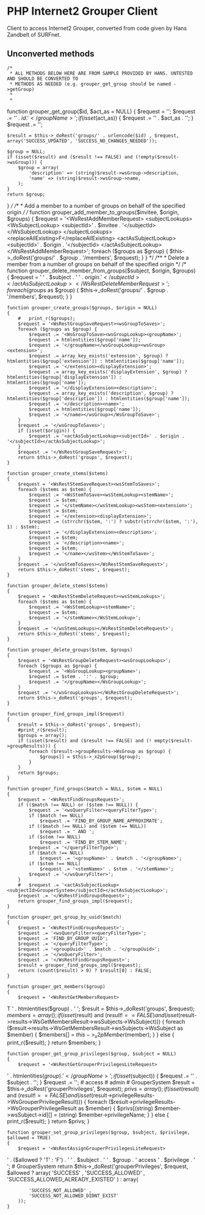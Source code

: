 # PHP Internet2 Grouper Client #

Client to access Internet2 Grouper, converted from code given by Hans Zandbelt of SURFnet.

## Unconverted methods ##


    /*
     * ALL METHODS BELOW HERE ARE FROM SAMPLE PROVIDED BY HANS. UNTESTED AND SHOULD BE CONVERTED TO
     * METHODS AS NEEDED (e.g. grouper_get_group should be named ->getGroup)
     *
     *
function grouper_get_group($id, $act_as = NULL) {
    $request = '<WsRestGroupSaveLiteRequest>';
    $request .= '<groupName>' . $id . '</groupName>';
    if (isset($act_as)) {
        $request .= '<actAsSubjectId>' . $act_as . '</actAsSubjectId>';
    }
    $request .= '</WsRestGroupSaveLiteRequest>';

    $result = $this->_doRest('groups/' . urlencode($id) , $request, array('SUCCESS_UPDATED', 'SUCCESS_NO_CHANGES_NEEDED'));

    $group = NULL;
    if (isset($result) and ($result !== FALSE) and (!empty($result->wsGroup))) {
        $group = array(
            'description' => (string)$result->wsGroup->description,
            'name' => (string)$result->wsGroup->name,
        );
    }
    return $group;
}
*/
    /**
     * Add a member to a number of groups on behalf of the specified origin
     */
 /*   function grouper_add_member_to_groups($invitee, $origin, $groups)
    {
        $request = '<WsRestAddMemberRequest>
  <subjectLookups>
    <WsSubjectLookup>
      <subjectId>' . $invitee . '</subjectId>
    </WsSubjectLookup>
  </subjectLookups>
  <replaceAllExisting>F</replaceAllExisting>
  <actAsSubjectLookup>
    <subjectId>' . $origin . '</subjectId>
  </actAsSubjectLookup>
</WsRestAddMemberRequest>';
        foreach ($groups as $group) {
            $this->_doRest('groups/' . $group . '/members', $request);
        }
    }
*/
    /**
     * Delete a member from a number of groups on behalf of the specified origin
     */
  /*  function grouper_delete_member_from_groups($subject, $origin, $groups)
    {
        $request = '<WsRestDeleteMemberRequest>
  <subjectLookups>
    <WsSubjectLookup>
      <subjectId>' . $subject . '</subjectId>
    </WsSubjectLookup>
  </subjectLookups>
  <actAsSubjectLookup>
    <subjectId>' . $origin . '</subjectId>
  </actAsSubjectLookup>
</WsRestDeleteMemberRequest>';
        foreach ($groups as $group) {
            $this->_doRest('groups/' . $group . '/members', $request);
        }
    }

    function grouper_create_groups($groups, $origin = NULL)
    {
        #   print_r($groups);
        $request = '<WsRestGroupSaveRequest><wsGroupToSaves>';
        foreach ($groups as $group) {
            $request .= '<WsGroupToSave><wsGroupLookup><groupName>';
            $request .= htmlentities($group['name']);
            $request .= '</groupName></wsGroupLookup><wsGroup><extension>';
            $request .= array_key_exists('extension', $group) ? htmlentities($group['extension']) : htmlentities($group['name']);
            $request .= '</extension><displayExtension>';
            $request .= array_key_exists('displayExtension', $group) ? htmlentities($group['displayExtension']) : htmlentities($group['name']);
            $request .= '</displayExtension><description>';
            $request .= array_key_exists('description', $group) ? htmlentities($group['description']) : htmlentities($group['name']);
            $request .= '</description><name>';
            $request .= htmlentities($group['name']);
            $request .= '</name></wsGroup></WsGroupToSave>';
        }
        $request .= '</wsGroupToSaves>';
        if (isset($origin)) {
            $request .= '<actAsSubjectLookup><subjectId>' . $origin . '</subjectId></actAsSubjectLookup>';
        }
        $request .= '</WsRestGroupSaveRequest>';
        return $this->_doRest('groups', $request);
    }

    function grouper_create_stems($stems)
    {
        $request = '<WsRestStemSaveRequest><wsStemToSaves>';
        foreach ($stems as $stem) {
            $request .= '<WsStemToSave><wsStemLookup><stemName>';
            $request .= $stem;
            $request .= '</stemName></wsStemLookup><wsStem><extension>';
            $request .= $stem;
            $request .= '</extension><displayExtension>';
            $request .= (strrchr($stem, ':') ? substr(strrchr($stem, ':'), 1) : $stem);
            $request .= '</displayExtension><description>';
            $request .= $stem;
            $request .= '</description><name>';
            $request .= $stem;
            $request .= '</name></wsStem></WsStemToSave>';
        }
        $request .= '</wsStemToSaves></WsRestStemSaveRequest>';
        return $this->_doRest('stems', $request);
    }

    function grouper_delete_stems($stems)
    {
        $request = '<WsRestStemDeleteRequest><wsStemLookups>';
        foreach ($stems as $stem) {
            $request .= '<WsStemLookup><stemName>';
            $request .= $stem;
            $request .= '</stemName></WsStemLookup>';
        }
        $request .= '</wsStemLookups></WsRestStemDeleteRequest>';
        return $this->_doRest('stems', $request);
    }

    function grouper_delete_groups($stem, $groups)
    {
        $request = '<WsRestGroupDeleteRequest><wsGroupLookups>';
        foreach ($groups as $group) {
            $request .= '<WsGroupLookup><groupName>';
            $request .= $stem . ':' . $group;
            $request .= '</groupName></WsGroupLookup>';
        }
        $request .= '</wsGroupLookups></WsRestGroupDeleteRequest>';
        return $this->_doRest('groups', $request);
    }

    function grouper_find_groups_impl($request)
    {
        $result = $this->_doRest('groups', $request);
        #print_r($result);
        $groups = array();
        if (isset($result) and ($result !== FALSE) and (! empty($result->groupResults))) {
            foreach ($result->groupResults->WsGroup as $group) {
                $groups[] = $this->_x2pGroup($group);
            }
        }
        return $groups;
    }

    function grouper_find_groups($match = NULL, $stem = NULL)
    {
        $request = '<WsRestFindGroupsRequest>';
        if (($match !== NULL) or ($stem !== NULL)) {
            $request .= '<wsQueryFilter><queryFilterType>';
            if ($match !== NULL)
                $request .= 'FIND_BY_GROUP_NAME_APPROXIMATE';
            if (($match !== NULL) and ($stem !== NULL))
                $request .= ' AND ';
            if ($stem !== NULL)
                $request .= 'FIND_BY_STEM_NAME';
            $request .= '</queryFilterType>';
            if ($match !== NULL)
                $request .= '<groupName>' . $match . '</groupName>';
            if ($stem !== NULL)
                $request .= '<stemName>' . $stem . '</stemName>';
            $request .= '</wsQueryFilter>';
        }
        #   $request .= '<actAsSubjectLookup><subjectId>GrouperSystem</subjectId></actAsSubjectLookup>';
        $request .= '</WsRestFindGroupsRequest>';
        return grouper_find_groups_impl($request);
    }

    function grouper_get_group_by_uuid($match)
    {
        $request = '<WsRestFindGroupsRequest>';
        $request .= '<wsQueryFilter><queryFilterType>';
        $request .= 'FIND_BY_GROUP_UUID';
        $request .= '</queryFilterType>';
        $request .= '<groupUuid>' . $match . '</groupUuid>';
        $request .= '</wsQueryFilter>';
        $request .= '</WsRestFindGroupsRequest>';
        $result = grouper_find_groups_impl($request);
        return (count($result) > 0) ? $result[0] : FALSE;
    }

    function grouper_get_members($group)
    {
        $request = '<WsRestGetMembersRequest>
  <includeSubjectDetail>T</includeSubjectDetail>
  <wsGroupLookups>
    <WsGroupLookup>
      <groupName>' . htmlentities($group) . '</groupName>
    </WsGroupLookup>
  </wsGroupLookups>
</WsRestGetMembersRequest>';
        $result = $this->_doRest('groups', $request);
        $members = array();
        if (isset($result) and ($result !== FALSE) and (isset($result->results->WsGetMembersResult->wsSubjects->WsSubject))) {
            foreach ($result->results->WsGetMembersResult->wsSubjects->WsSubject as $member) {
                $members[] = $this->_x2pMember($member);
            }
        } else {
            print_r($result);
        }
        return $members;
    }

    function grouper_get_group_privileges($group, $subject = NULL)
    {
        $request = '<WsRestGetGrouperPrivilegesLiteRequest>
  <groupName>' . htmlentities($group) . '</groupName>';
        if (isset($subject)) {
            $request .= '<subjectId>' . $subject . '</subjectId>';
        }
        $request .= '</WsRestGetGrouperPrivilegesLiteRequest>';
        #  <privilegeType>access</privilegeType>
        #  <privilegeName>admin</privilegeName>
        #  <actAsSubjectId>GrouperSystem</actAsSubjectId>
        $result = $this->_doRest('grouperPrivileges', $request);
        $privs = array();
        if (isset($result) and ($result !== FALSE) and (isset($result->privilegeResults->WsGrouperPrivilegeResult))) {
            foreach ($result->privilegeResults->WsGrouperPrivilegeResult as $member) {
                $privs[(string) $member->wsSubject->id][] = (string) $member->privilegeName;
            }
        } else {
            print_r($result);
        }
        return $privs;
    }

    function grouper_set_group_privileges($group, $subject, $privilege, $allowed = TRUE)
    {
        $request = '<WsRestAssignGrouperPrivilegesLiteRequest>
  <allowed>' . ($allowed ? 'T' : 'F') . '</allowed>
  <subjectId>' . $subject . '</subjectId>
  <groupName>' . $group . '</groupName>
  <privilegeType>access</privilegeType>
  <privilegeName>' . $privilege . '</privilegeName>
</WsRestAssignGrouperPrivilegesLiteRequest>';
        #  <actAsSubjectId>GrouperSystem</actAsSubjectId>
        return $this->_doRest('grouperPrivileges', $request, $allowed ? array(
            'SUCCESS' ,
            'SUCCESS_ALLOWED' ,
            'SUCCESS_ALLOWED_ALREADY_EXISTED'
        ) : array(

            'SUCCESS_NOT_ALLOWED' ,
            'SUCCESS_NOT_ALLOWED_DIDNT_EXIST'
        ));
    }
